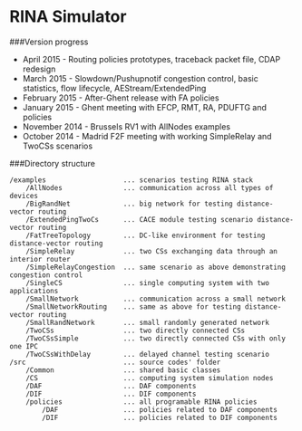 RINA Simulator
====

###Version progress

* April 2015    - Routing policies prototypes, traceback packet file, CDAP redesign
* March 2015    - Slowdown/Pushupnotif congestion control, basic statistics,
			      flow lifecycle, AEStream/ExtendedPing
* February 2015 - After-Ghent release with FA policies
* January 2015  - Ghent meeting with EFCP, RMT, RA, PDUFTG and policies
* November 2014 - Brussels RV1 with AllNodes examples
* October 2014  - Madrid F2F meeting with working SimpleRelay and TwoCSs scenarios

###Directory structure

	/examples					... scenarios testing RINA stack
		/AllNodes				... communication across all types of devices
		/BigRandNet				... big network for testing distance-vector routing
		/ExtendedPingTwoCs		... CACE module testing scenario distance-vector routing		
		/FatTreeTopology		... DC-like environment for testing distance-vector routing
		/SimpleRelay			... two CSs exchanging data through an interior router
		/SimpleRelayCongestion	... same scenario as above demonstrating congestion control
		/SingleCS				... single computing system with two applications		
		/SmallNetwork			... communication across a small network
		/SmallNetworkRouting	... same as above for testing distance-vector routing
		/SmallRandNetwork		... small randomly generated network
		/TwoCSs					... two directly connected CSs
		/TwoCSsSimple			... two directly connected CSs with only one IPC
		/TwoCSsWithDelay		... delayed channel testing scenario
	/src						... source codes' folder
		/Common					... shared basic classes
		/CS						... computing system simulation nodes
		/DAF					... DAF components
		/DIF 					... DIF components
		/policies				... all programable RINA policies
			/DAF				... policies related to DAF components
			/DIF 				... policies related to DIF components


